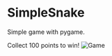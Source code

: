 # SimpleSnake
Simple game with pygame.

Collect 100 points to win!
![Game](https://user-images.githubusercontent.com/98229092/151877830-c1fe900e-5deb-4c94-bd7c-5d2335bb2812.png)
